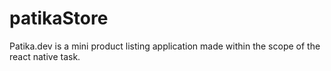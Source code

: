 # patikaStore

Patika.dev is a mini product listing application made within the scope of the react native task.

